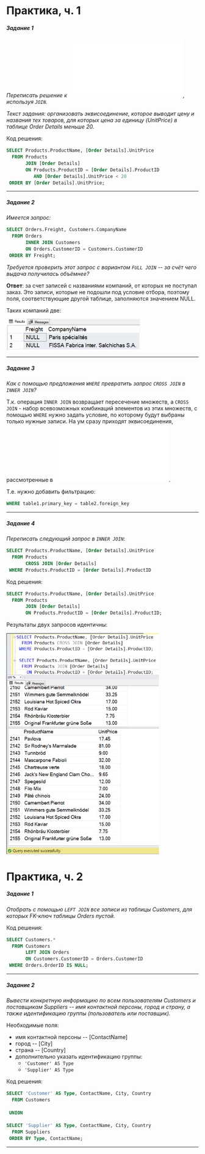 # Практика, ч. 1

##### Задание 1

*Переписать решение к ![заданию 2](../lesson_8/sql_lesson8_prac.md), используя `JOIN`.*

*Текст задания: организовать эквисоединение, которое выводит цену и названия тех товаров, для которых цена за единицу (UnitPrice) в таблице Order Details меньше 20.*

Код решения:
```sql
SELECT Products.ProductName, [Order Details].UnitPrice
  FROM Products
       JOIN [Order Details]
       ON Products.ProductID = [Order Details].ProductID
          AND [Order Details].UnitPrice < 20
 ORDER BY [Order Details].UnitPrice;
```

---

##### Задание 2

*Имеется запрос:*
```SQL
SELECT Orders.Freight, Customers.CompanyName
  FROM Orders
       INNER JOIN Customers
       ON Orders.CustomerID = Customers.CustomerID
 ORDER BY Freight;
```

*Требуется проверить этот запрос с вариантом `FULL JOIN` -- за счёт чего выдача получилась объёмнее?*

**Ответ**: за счет записей с названиями компаний, от которых не поступал заказ. Это записи, которые не подошли под условие отбора, поэтому поля, соответствующие другой таблице, заполняются значением NULL.

Таких компаний две:

<img src="les10_task2.png" width=350 />

---

##### Задание 3

*Как с помощью предложения `WHERE` превратить запрос `CROSS JOIN` в `INNER JOIN`?*

Т.к. операция `INNER JOIN` возвращает пересечение множеств, а `CROSS JOIN` - набор всевозможных комбинаций элементов из этих множеств, с помощью `WHERE` нужно задать условие, по которому будут выбраны только нужные записи. На ум сразу приходят эквисоединения, рассмотренные в ![занятии 8](../lesson_8/sql_lesson8_notes.md).

Т.е. нужно добавить фильтрацию:
```sql
WHERE table1.primary_key = table2.foreign_key
```

---

##### Задание 4

*Переписать следующий запрос в `INNER JOIN`*:

```sql
SELECT Products.ProductName, [Order Details].UnitPrice
  FROM Products
       CROSS JOIN [Order Details]
 WHERE Products.ProductID = [Order Details].ProductID
```

Код решения:
```sql
SELECT Products.ProductName, [Order Details].UnitPrice
  FROM Products
       JOIN [Order Details]
       ON Products.ProductID = [Order Details].ProductID;
```

Результаты двух запросов идентичны:

<img src="les10_task4.png" width=400 />

# Практика, ч. 2

##### Задание 1

*Отобрать с помощью `LEFT JOIN` все записи из таблицы Customers, для которых FK-ключ таблицы Orders пустой.*

Код решения:
```sql
SELECT Customers.*
  FROM Customers
       LEFT JOIN Orders
       ON Customers.CustomerID = Orders.CustomerID
 WHERE Orders.OrderID IS NULL;
```

---

##### Задание 2

*Вывести конкретную информацию по всем пользователям Customers и поставщикам Suppliers -- имя контактной персоны, город и страну, а также идентификацию группы (пользователь или поставщик).*

Необходимые поля:
- имя контактной персоны -- [ContactName]
- город -- [City]
- страна -- [Country]
- дополнительно указать идентификацию группы:
    - `'Customer' AS Type`
    - `'Supplier' AS Type`

Код решения:
```sql
SELECT 'Customer' AS Type, ContactName, City, Country
  FROM Customers

 UNION

SELECT 'Supplier' AS Type, ContactName, City, Country
  FROM Suppliers
 ORDER BY Type, ContactName;
```

---
